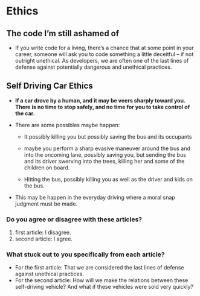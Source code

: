 # Ethics

## The code I’m still ashamed of
- If you write code for a living, there’s a chance that at some point in your career, someone will ask you to code something a little deceitful – if not outright unethical.
As developers, we are often one of the last lines of defense against potentially dangerous and unethical practices.

## Self Driving Car Ethics
- **If a car drove by a human, and it may be veers sharply toward you. There is no time to stop safely, and no time for you to take control of the car.**

- There are some possibles maybe happen:
    - It possibly killing you but possibly saving the bus and its occupants

    - maybe you perform a sharp evasive maneuver around the bus and into the oncoming lane, possibly saving you, but sending the bus and its driver swerving into the trees, killing her and some of the children on board.

    - Hitting the bus, possibly killing you as well as the driver and kids on the bus.

- This may be happen in the everyday driving where a moral snap judgment must be made.

### Do you agree or disagree with these articles?
 1. first article: I disagree.
 2. second article: I agree.

### What stuck out to you specifically from each article?
- For the first article: That we are considered the last lines of defense against unethical practices.
- For the second article: How will we make the relations between these self-driving vehicle? And what if these vehicles were sold very quickly?